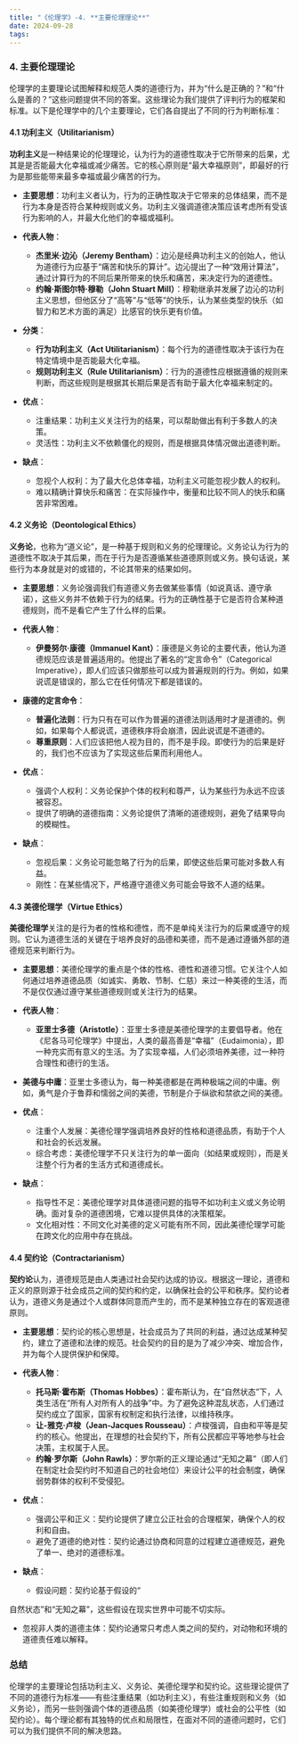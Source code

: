 ```yaml
---
title: "《伦理学》-4. **主要伦理理论**"
date: 2024-09-28
tags: 
---
```

### 4. **主要伦理理论**

伦理学的主要理论试图解释和规范人类的道德行为，并为“什么是正确的？”和“什么是善的？”这些问题提供不同的答案。这些理论为我们提供了评判行为的框架和标准。以下是伦理学中的几个主要理论，它们各自提出了不同的行为判断标准：

#### 4.1 功利主义（Utilitarianism）

**功利主义**是一种结果论的伦理理论，认为行为的道德性取决于它所带来的后果，尤其是是否能最大化幸福或减少痛苦。它的核心原则是“最大幸福原则”，即最好的行为是那些能带来最多幸福或最少痛苦的行为。

- **主要思想**：功利主义者认为，行为的正确性取决于它带来的总体结果，而不是行为本身是否符合某种规则或义务。功利主义强调道德决策应该考虑所有受该行为影响的人，并最大化他们的幸福或福利。
  
- **代表人物**：
  - **杰里米·边沁（Jeremy Bentham）**：边沁是经典功利主义的创始人，他认为道德行为应基于“痛苦和快乐的算计”。边沁提出了一种“效用计算法”，通过计算行为的不同后果所带来的快乐和痛苦，来决定行为的道德性。
  - **约翰·斯图尔特·穆勒（John Stuart Mill）**：穆勒继承并发展了边沁的功利主义思想，但他区分了“高等”与“低等”的快乐，认为某些类型的快乐（如智力和艺术方面的满足）比感官的快乐更有价值。

- **分类**：
  - **行为功利主义（Act Utilitarianism）**：每个行为的道德性取决于该行为在特定情境中是否能最大化幸福。
  - **规则功利主义（Rule Utilitarianism）**：行为的道德性应根据遵循的规则来判断，而这些规则是根据其长期后果是否有助于最大化幸福来制定的。

- **优点**：
  - 注重结果：功利主义关注行为的结果，可以帮助做出有利于多数人的决策。
  - 灵活性：功利主义不依赖僵化的规则，而是根据具体情况做出道德判断。

- **缺点**：
  - 忽视个人权利：为了最大化总体幸福，功利主义可能忽视少数人的权利。
  - 难以精确计算快乐和痛苦：在实际操作中，衡量和比较不同人的快乐和痛苦非常困难。

#### 4.2 义务论（Deontological Ethics）

**义务论**，也称为“道义论”，是一种基于规则和义务的伦理理论。义务论认为行为的道德性不取决于其后果，而在于行为是否遵循某些道德原则或义务。换句话说，某些行为本身就是对的或错的，不论其带来的结果如何。

- **主要思想**：义务论强调我们有道德义务去做某些事情（如说真话、遵守承诺），这些义务并不依赖于行为的结果。行为的正确性基于它是否符合某种道德规则，而不是看它产生了什么样的后果。

- **代表人物**：
  - **伊曼努尔·康德（Immanuel Kant）**：康德是义务论的主要代表，他认为道德规范应该是普遍适用的。他提出了著名的“定言命令”（Categorical Imperative），即人们应该只做那些可以成为普遍规则的行为。例如，如果说谎是错误的，那么它在任何情况下都是错误的。

- **康德的定言命令**：
  - **普遍化法则**：行为只有在可以作为普遍的道德法则适用时才是道德的。例如，如果每个人都说谎，道德秩序将会崩溃，因此说谎是不道德的。
  - **尊重原则**：人们应该把他人视为目的，而不是手段。即使行为的后果是好的，我们也不应该为了实现这些后果而利用他人。

- **优点**：
  - 强调个人权利：义务论保护个体的权利和尊严，认为某些行为永远不应该被容忍。
  - 提供了明确的道德指南：义务论提供了清晰的道德规则，避免了结果导向的模糊性。

- **缺点**：
  - 忽视后果：义务论可能忽略了行为的后果，即使这些后果可能对多数人有益。
  - 刚性：在某些情况下，严格遵守道德义务可能会导致不人道的结果。

#### 4.3 美德伦理学（Virtue Ethics）

**美德伦理学**关注的是行为者的性格和德性，而不是单纯关注行为的后果或遵守的规则。它认为道德生活的关键在于培养良好的品德和美德，而不是通过遵循外部的道德规范来判断行为。

- **主要思想**：美德伦理学的重点是个体的性格、德性和道德习惯。它关注个人如何通过培养道德品质（如诚实、勇敢、节制、仁慈）来过一种美德的生活，而不是仅仅通过遵守某些道德规则或关注行为的结果。

- **代表人物**：
  - **亚里士多德（Aristotle）**：亚里士多德是美德伦理学的主要倡导者。他在《尼各马可伦理学》中提出，人类的最高善是“幸福”（Eudaimonia），即一种充实而有意义的生活。为了实现幸福，人们必须培养美德，过一种符合理性和德行的生活。

- **美德与中庸**：亚里士多德认为，每一种美德都是在两种极端之间的中庸。例如，勇气是介于鲁莽和懦弱之间的美德，节制是介于纵欲和禁欲之间的美德。

- **优点**：
  - 注重个人发展：美德伦理学强调培养良好的性格和道德品质，有助于个人和社会的长远发展。
  - 综合考虑：美德伦理学不只关注行为的单一面向（如结果或规则），而是关注整个行为者的生活方式和道德成长。

- **缺点**：
  - 指导性不足：美德伦理学对具体道德问题的指导不如功利主义或义务论明确。面对复杂的道德困境，它难以提供具体的决策框架。
  - 文化相对性：不同文化对美德的定义可能有所不同，因此美德伦理学可能在跨文化的应用中存在挑战。

#### 4.4 契约论（Contractarianism）

**契约论**认为，道德规范是由人类通过社会契约达成的协议。根据这一理论，道德和正义的原则源于社会成员之间的契约和约定，以确保社会的公平和秩序。契约论者认为，道德义务是通过个人或群体同意而产生的，而不是某种独立存在的客观道德原则。

- **主要思想**：契约论的核心思想是，社会成员为了共同的利益，通过达成某种契约，建立了道德和法律的规范。社会契约的目的是为了减少冲突、增加合作，并为每个人提供保护和保障。

- **代表人物**：
  - **托马斯·霍布斯（Thomas Hobbes）**：霍布斯认为，在“自然状态”下，人类生活在“所有人对所有人的战争”中。为了避免这种混乱状态，人们通过契约成立了国家，国家有权制定和执行法律，以维持秩序。
  - **让-雅克·卢梭（Jean-Jacques Rousseau）**：卢梭强调，自由和平等是契约的核心。他提出，在理想的社会契约下，所有公民都应平等地参与社会决策，主权属于人民。
  - **约翰·罗尔斯（John Rawls）**：罗尔斯的正义理论通过“无知之幕”（即人们在制定社会契约时不知道自己的社会地位）来设计公平的社会制度，确保弱势群体的权利不受侵犯。

- **优点**：
  - 强调公平和正义：契约论提供了建立公正社会的合理框架，确保个人的权利和自由。
  - 避免了道德的绝对性：契约论通过协商和同意的过程建立道德规范，避免了单一、绝对的道德标准。

- **缺点**：
  - 假设问题：契约论基于假设的“

自然状态”和“无知之幕”，这些假设在现实世界中可能不切实际。
  - 忽视非人类的道德主体：契约论通常只考虑人类之间的契约，对动物和环境的道德责任难以解释。

### 总结

伦理学的主要理论包括功利主义、义务论、美德伦理学和契约论。这些理论提供了不同的道德行为标准——有些注重结果（如功利主义），有些注重规则和义务（如义务论），而另一些则强调个体的道德品质（如美德伦理学）或社会的公平性（如契约论）。每个理论都有其独特的优点和局限性，在面对不同的道德问题时，它们可以为我们提供不同的解决思路。